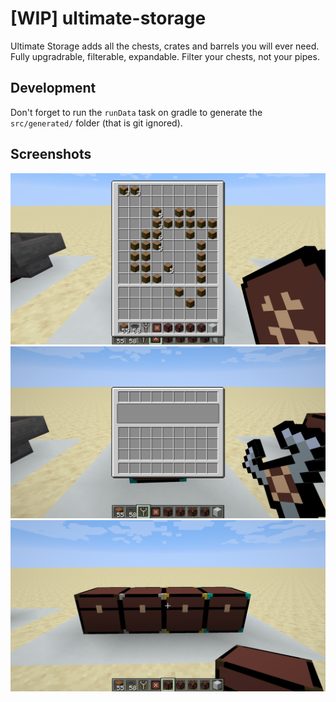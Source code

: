 # [WIP] ultimate-storage

Ultimate Storage adds all the chests, crates and barrels you will ever need.
Fully upgradrable, filterable, expandable.
Filter your chests, not your pipes.

## Development

Don't forget to run the `runData` task on gradle to generate the `src/generated/` folder (that is git ignored).

## Screenshots

![Screenshot 1](screenshots/screenshot-1.png)
![Screenshot 2](screenshots/screenshot-2.png)
![Screenshot 3](screenshots/screenshot-3.png)
